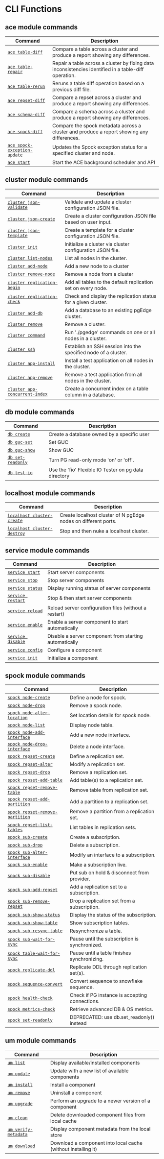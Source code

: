 # CLI Functions

## ace module commands

| Command | Description |
|---------|-------------|
| [`ace table-diff`](functions/ace-table-diff.md) | Compare a table across a cluster and produce a report showing any differences. |
| [`ace table-repair`](functions/ace-table-repair.md) | Repair a table across a cluster by fixing data inconsistencies identified in a table-diff operation. |
| [`ace table-rerun`](functions/ace-table-rerun.md) | Reruns a table diff operation based on a previous diff file. |
| [`ace repset-diff`](functions/ace-repset-diff.md) | Compare a repset across a cluster and produce a report showing any differences. |
| [`ace schema-diff`](functions/ace-schema-diff.md) | Compare a schema across a cluster and produce a report showing any differences. |
| [`ace spock-diff`](functions/ace-spock-diff.md) | Compare the spock metadata across a cluster and produce a report showing any differences. |
| [`ace spock-exception-update`](functions/ace-spock-exception-update.md) | Updates the Spock exception status for a specified cluster and node. |
| [`ace start`](functions/ace-start.md) | Start the ACE background scheduler and API |

## cluster module commands

| Command | Description |
|---------|-------------|
| [`cluster json-validate`](functions/cluster-json-validate.md) | Validate and update a cluster configuration JSON file. |
| [`cluster json-create`](functions/cluster-json-create.md) | Create a cluster configuration JSON file based on user input. |
| [`cluster json-template`](functions/cluster-json-template.md) | Create a template for a cluster configuration JSON file. |
| [`cluster init`](functions/cluster-init.md) | Initialize a cluster via cluster configuration JSON file. |
| [`cluster list-nodes`](functions/cluster-list-nodes.md) | List all nodes in the cluster. |
| [`cluster add-node`](functions/cluster-add-node.md) | Add a new node to a cluster |
| [`cluster remove-node`](functions/cluster-remove-node.md) | Remove a node from a cluster |
| [`cluster replication-begin`](functions/cluster-replication-begin.md) | Add all tables to the default replication set on every node. |
| [`cluster replication-check`](functions/cluster-replication-check.md) | Check and display the replication status for a given cluster. |
| [`cluster add-db`](functions/cluster-add-db.md) | Add a database to an existing pgEdge cluster. |
| [`cluster remove`](functions/cluster-remove.md) | Remove a cluster. |
| [`cluster command`](functions/cluster-command.md) | Run './pgedge' commands on one or all nodes in a cluster. |
| [`cluster ssh`](functions/cluster-ssh.md) | Establish an SSH session into the specified node of a cluster. |
| [`cluster app-install`](functions/cluster-app-install.md) | Install a test application on all nodes in the cluster. |
| [`cluster app-remove`](functions/cluster-app-remove.md) | Remove a test application from all nodes in the cluster. |
| [`cluster app-concurrent-index`](functions/cluster-app-concurrent-index.md) | Create a concurrent index on a table column in a database. |

## db module commands

| Command | Description |
|---------|-------------|
| [`db create`](functions/db-create.md) | Create a database owned by a specific user |
| [`db guc-set`](functions/db-guc-set.md) | Set GUC |
| [`db guc-show`](functions/db-guc-show.md) | Show GUC |
| [`db set-readonly`](functions/db-set-readonly.md) | Turn PG read-only mode 'on' or 'off'. |
| [`db test-io`](functions/db-test-io.md) | Use the 'fio' Flexible IO Tester on pg data directory |

## localhost module commands

| Command | Description |
|---------|-------------|
| [`localhost cluster-create`](functions/localhost-cluster-create.md) | Create localhost cluster of N pgEdge nodes on different ports. |
| [`localhost cluster-destroy`](functions/localhost-cluster-destroy.md) | Stop and then nuke a localhost cluster. |

## service module commands

| Command | Description |
|---------|-------------|
| [`service start`](functions/service-start.md) | Start server components |
| [`service stop`](functions/service-stop.md) | Stop server components |
| [`service status`](functions/service-status.md) | Display running status of server components |
| [`service restart`](functions/service-restart.md) | Stop & then start server components |
| [`service reload`](functions/service-reload.md) | Reload server configuration files (without a restart) |
| [`service enable`](functions/service-enable.md) | Enable a server component to start automatically |
| [`service disable`](functions/service-disable.md) | Disable a server component from starting automatically |
| [`service config`](functions/service-config.md) | Configure a component |
| [`service init`](functions/service-init.md) | Initialize a component |

## spock module commands

| Command | Description |
|---------|-------------|
| [`spock node-create`](functions/spock-node-create.md) | Define a node for spock. |
| [`spock node-drop`](functions/spock-node-drop.md) | Remove a spock node. |
| [`spock node-alter-location`](functions/spock-node-alter-location.md) | Set location details for spock node. |
| [`spock node-list`](functions/spock-node-list.md) | Display node table. |
| [`spock node-add-interface`](functions/spock-node-add-interface.md) | Add a new node interface. |
| [`spock node-drop-interface`](functions/spock-node-drop-interface.md) | Delete a node interface. |
| [`spock repset-create`](functions/spock-repset-create.md) | Define a replication set. |
| [`spock repset-alter`](functions/spock-repset-alter.md) | Modify a replication set. |
| [`spock repset-drop`](functions/spock-repset-drop.md) | Remove a replication set. |
| [`spock repset-add-table`](functions/spock-repset-add-table.md) | Add table(s) to a replication set. |
| [`spock repset-remove-table`](functions/spock-repset-remove-table.md) | Remove table from replication set. |
| [`spock repset-add-partition`](functions/spock-repset-add-partition.md) | Add a partition to a replication set. |
| [`spock repset-remove-partition`](functions/spock-repset-remove-partition.md) | Remove a partition from a replication set. |
| [`spock repset-list-tables`](functions/spock-repset-list-tables.md) | List tables in replication sets. |
| [`spock sub-create`](functions/spock-sub-create.md) | Create a subscription. |
| [`spock sub-drop`](functions/spock-sub-drop.md) | Delete a subscription. |
| [`spock sub-alter-interface`](functions/spock-sub-alter-interface.md) | Modify an interface to a subscription. |
| [`spock sub-enable`](functions/spock-sub-enable.md) | Make a subscription live. |
| [`spock sub-disable`](functions/spock-sub-disable.md) | Put sub on hold & disconnect from provider. |
| [`spock sub-add-repset`](functions/spock-sub-add-repset.md) | Add a replication set to a subscription. |
| [`spock sub-remove-repset`](functions/spock-sub-remove-repset.md) | Drop a replication set from a subscription. |
| [`spock sub-show-status`](functions/spock-sub-show-status.md) | Display the status of the subscription. |
| [`spock sub-show-table`](functions/spock-sub-show-table.md) | Show subscription tables. |
| [`spock sub-resync-table`](functions/spock-sub-resync-table.md) | Resynchronize a table. |
| [`spock sub-wait-for-sync`](functions/spock-sub-wait-for-sync.md) | Pause until the subscription is synchronized. |
| [`spock table-wait-for-sync`](functions/spock-table-wait-for-sync.md) | Pause until a table finishes synchronizing. |
| [`spock replicate-ddl`](functions/spock-replicate-ddl.md) | Replicate DDL through replication set(s). |
| [`spock sequence-convert`](functions/spock-sequence-convert.md) | Convert sequence to snowflake sequence. |
| [`spock health-check`](functions/spock-health-check.md) | Check if PG instance is accepting connections. |
| [`spock metrics-check`](functions/spock-metrics-check.md) | Retrieve advanced DB & OS metrics. |
| [`spock set-readonly`](functions/spock-set-readonly.md) | DEPRECATED: use db.set_readonly() instead |

## um module commands

| Command | Description |
|---------|-------------|
| [`um list`](functions/um-list.md) | Display available/installed components |
| [`um update`](functions/um-update.md) | Update with a new list of available components |
| [`um install`](functions/um-install.md) | Install a component |
| [`um remove`](functions/um-remove.md) | Uninstall a component |
| [`um upgrade`](functions/um-upgrade.md) | Perform an upgrade to a newer version of a component |
| [`um clean`](functions/um-clean.md) | Delete downloaded component files from local cache |
| [`um verify-metadata`](functions/um-verify-metadata.md) | Display component metadata from the local store |
| [`um download`](functions/um-download.md) | Download a component into local cache (without installing it) |

